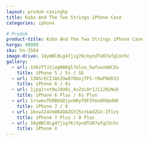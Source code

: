 ```yaml
---
layout: produk-casinghp
title: Kubo And The Two Strings iPhone Case
categories: iphone

# Produk
product-title: Kubo And The Two Strings iPhone Case
harga: 90000
sku: hn-3584
image-drive: 18yWNl0Lg47jig7KcXyndToR7afgCUchc
gallery:
  - url: 1V6vTYJ2jogNAKgl7elou_hwfuxnmOCXo
    title: iPhone 5 / 5s / SE
  - url: 15NSrECIJAhZOw87ObojTPS-Y0wFNdD33
    title: iPhone 6 / 6s
  - url: 1jpg1rxt0wJ8U0i_AsZoL0r1Ji12NiNuk
    title: iPhone 6 Plus / 6s Plus
  - url: 1rsweuTU8BbGDjpxHByTOF2hUoOROpdKK
    title: iPhone 7 / 8
  - url: 1bxwJ24Vm0N4DAZGY25xtkAdZGV-Zflzs
    title: iPhone 7 Plus / 8 Plus
  - url: 18yWNl0Lg47jig7KcXyndToR7afgCUchc
    title: iPhone X
---
```

